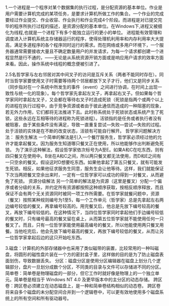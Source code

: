 1.一个进程是一个程序对某个数据集的执行过程，是分配资源的基本单位。作业是用户需要计算机完成的某项任务，是要求计算机所做工作的集合。一个作业的完成要经过作业提交、作业收容、作业执行和作业完成4个阶段。而进程是对已提交完毕的程序所执行过程的描述，是资源分配的基本单位。在Windows下,进程又被细化为线程,也就是一个进程下有多个能独立运行的更小的单位。
进程能有效管理和调度进入计算机系统主存储器运行的程序，使得处理机利用率和内存利用率大大提高，满足多道程序的各个程序同时运行的需求。而在网络或多用户环境下，一个服务器通常需要接收大量且不确定数量用户的并发请求，为每一个请求都创建一个进程显然是行不通的，——无论是从系统资源开销方面或是响应用户请求的效率方面来看。因此，操作系统中线程的概念便被引进了。

2.5名哲学家与左右邻居对其中间叉子的访问是互斥关系（两者不能同时存在）。同时当哲学家要使用叉子时需要等待两个邻居都放下叉子才行，他们又是同步关系（同步指对在一个系统中所发生的事件（event）之间进行协调，在时间上出现一致性与统一化的现象）。每个哲学家先拿起左叉子，再拿起右叉子。但如果每个哲学家同时拿起左叉子，又会都在等待右叉子时造成死锁（死锁是指两个或两个以上的进程在执行过程中，由于竞争资源或者由于彼此通信而造成的一种阻塞的现象，若无外力作用，它们都将无法推进下去。此时称系统处于死锁状态或系统产生了死锁，这些永远在互相等待的进程称为死锁进程）。活锁指的是任务或者执行者没有被阻塞，由于某些条件没有满足，导致一直重复尝试—失败—尝试—失败的过程。处于活锁的实体是在不断的改变状态，活锁有可能自行解开。
哲学家问题解决方法：
服务生解法
一个简单的解法是引入一个餐厅服务生，哲学家必须经过他的允许才能拿起餐叉。因为服务生知道哪只餐叉正在使用，所以他能够作出判断避免死锁。
为了演示这种解法，假设哲学家依次标号为A至E。如果A和C在吃东西，则有四只餐叉在使用中。B坐在A和C之间，所以两只餐叉都无法使用，而D和E之间有一只空余的餐叉。假设这时D想要吃东西。如果他拿起了第五只餐叉，就有可能发生死锁。相反，如果他征求服务生同意，服务生会让他等待。这样，我们就能保证下次当两把餐叉空余出来时，一定有一位哲学家可以成功的得到一对餐叉，从而避免了死锁。
资源分级解法
另一个简单的解法是为资源（这里是餐叉）分配一个偏序或者分级的关系，并约定所有资源都按照这种顺序获取，按相反顺序释放，而且保证不会有两个无关资源同时被同一项工作所需要。在哲学家就餐问题中，资源（餐叉）按照某种规则编号为1至5，每一个工作单元（哲学家）总是先拿起左右两边编号较低的餐叉，再拿编号较高的。用完餐叉后，他总是先放下编号较高的餐叉，再放下编号较低的。在这种情况下，当四位哲学家同时拿起他们手边编号较低的餐叉时，只有编号最高的餐叉留在桌上，从而第五位哲学家就不能使用任何一只餐叉了。而且，只有一位哲学家能使用最高编号的餐叉，所以他能使用两只餐叉用餐。当他吃完后，他会先放下编号最高的餐叉，再放下编号较低的餐叉，从而让另一位哲学家拿起后边的这只开始吃东西。

3.磁盘：计算机的外部存储器中也采用了类似磁带的装置，比较常用的一种叫磁盘，将圆形的磁性盘片装在一个方的密封盒子里，这样做的目的是为了防止磁盘表面划伤，导致数据丢失。
分区：磁盘分区是使用分区编辑器在磁盘上划分几个逻辑部分，盘片一旦划分成数个分区，不同类的目录与文件可以存储进不同的分区。
简单卷：简单卷是物理磁盘的一部分，但它工作时就好像是物理上的一个独立单元。简单卷是相当于 Windows NT 4.0 及更早版本中的主分区的动态存储。
跨区卷：跨区卷必须建立在动态磁盘上，是一种和简单卷结构相似的动态卷。
跨区卷将来自多个磁盘的未分配空间合并到一个逻辑卷中，可以更有效地使用多个磁盘系统上的所有空间和所有驱动器号。
